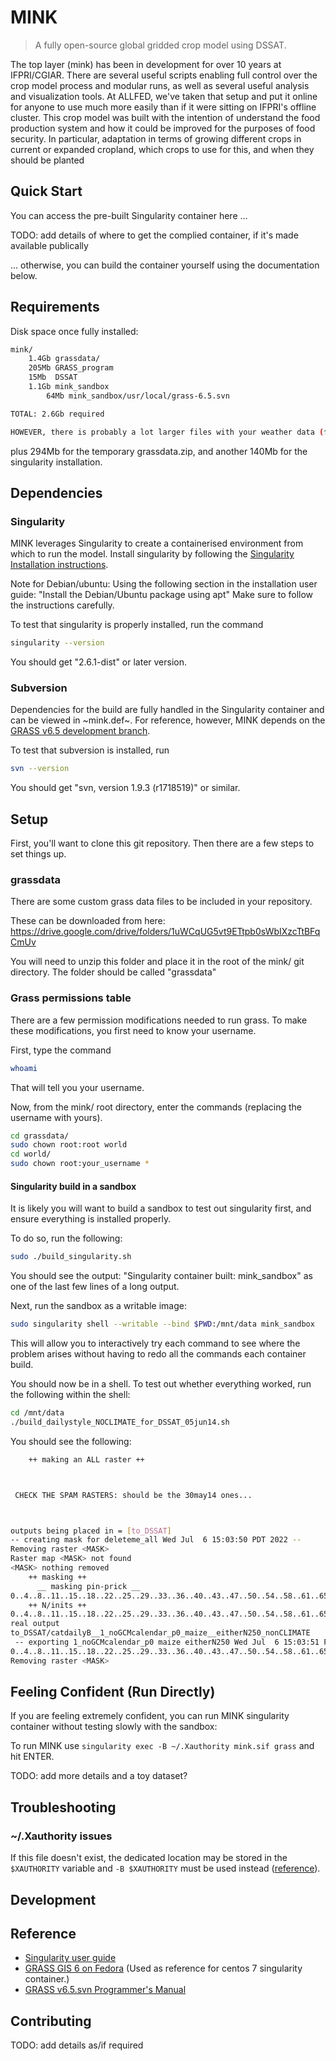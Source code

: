 # MINK

> A fully open-source global gridded crop model using DSSAT.

The top layer (mink) has been in development for over 10 years at IFPRI/CGIAR. There are several useful scripts enabling full control over the crop model process and modular runs, as well as several useful analysis and visualization tools. At ALLFED, we've taken that setup and put it online for anyone to use much more easily than if it were sitting on IFPRI's offline cluster. This crop model was built with the intention of understand the food production system and how it could be improved for the purposes of food security. In particular, adaptation in terms of growing different crops in current or expanded cropland, which crops to use for this, and when they should be planted

## Quick Start

You can access the pre-built Singularity container here ...

TODO: add details of where to get the complied container, if it's made available publically

... otherwise, you can build the container yourself using the documentation below.

## Requirements

Disk space once fully installed:

```bash
mink/
    1.4Gb grassdata/
    205Mb GRASS_program
    15Mb  DSSAT
    1.1Gb mink_sandbox
        64Mb mink_sandbox/usr/local/grass-6.5.svn

TOTAL: 2.6Gb required

HOWEVER, there is probably a lot larger files with your weather data (for example, 13 years at about 2 degrees resolution on a daily basis adds to about 9Gb unzipped).

```
plus 294Mb for the temporary grassdata.zip, and another 140Mb for the singularity installation.


## Dependencies

### Singularity
MINK leverages Singularity to create a containerised environment from which to run the model.
Install singularity by following the [Singularity Installation instructions](https://sylabs.io/guides/3.0/user-guide/installation.html).

Note for Debian/ubuntu:  Using the following section in the installation user guide:
"Install the Debian/Ubuntu package using apt"
Make sure to follow the instructions carefully.

To test that singularity is properly installed, run the command

```bash
singularity --version
```
You should get "2.6.1-dist" or later version.

### Subversion

Dependencies for the build are fully handled in the Singularity container and can be viewed in ~mink.def~. 
For reference, however, MINK depends on the [GRASS v6.5 development branch](https://svn.osgeo.org/grass/grass/branches/develbranch_6/).

To test that subversion is installed, run

```bash
svn --version
```

You should get "svn, version 1.9.3 (r1718519)" or similar.

## Setup 

First, you'll want to clone this git repository. Then there are a few steps to set things up.

### grassdata

There are some custom grass data files to be included in your repository.

These can be downloaded from here:
https://drive.google.com/drive/folders/1uWCqUG5vt9ETtpb0sWbIXzcTtBFqCmUv

You will need to unzip this folder and place it in the root of the mink/ git directory. The folder should be called "grassdata"

### Grass permissions table

There are a few permission modifications needed to run grass.
To make these modifications, you first need to know your username.

First, type the command
```bash
whoami
```
That will tell you your username.

Now, from the mink/ root directory, enter the commands (replacing the username with yours).

```bash
cd grassdata/
sudo chown root:root world
cd world/
sudo chown root:your_username *
```

#### Singularity build in a sandbox

It is likely you will want to build a sandbox to test out singularity first, and ensure everything is installed properly.

To do so, run the following:

```bash
sudo ./build_singularity.sh
```

You should see the output: "Singularity container built: mink_sandbox" as one of the last few lines of a long output.

Next, run the sandbox as a writable image:  

```bash
sudo singularity shell --writable --bind $PWD:/mnt/data mink_sandbox
```

This will allow you to interactively try each command to see where the problem arises without having to redo all the commands each container build. 

You should now be in a shell. To test out whether everything worked, run the following within the shell:

```bash
cd /mnt/data
./build_dailystyle_NOCLIMATE_for_DSSAT_05jun14.sh
```

You should see the following:

```bash
    ++ making an ALL raster ++



 CHECK THE SPAM RASTERS: should be the 30may14 ones... 



outputs being placed in = [to_DSSAT]
-- creating mask for deleteme_all Wed Jul  6 15:03:50 PDT 2022 --
Removing raster <MASK>
Raster map <MASK> not found
<MASK> nothing removed
    ++ masking ++
      __ masking pin-prick __
0..4..8..11..15..18..22..25..29..33..36..40..43..47..50..54..58..61..65..68..72..75..79..83..86..90..93..97..100
    ++ N/inits ++
0..4..8..11..15..18..22..25..29..33..36..40..43..47..50..54..58..61..65..68..72..75..79..83..86..90..93..97..100
real output
to_DSSAT/catdailyB__1_noGCMcalendar_p0_maize__eitherN250_nonCLIMATE
 -- exporting 1_noGCMcalendar_p0 maize eitherN250 Wed Jul  6 15:03:51 PDT 2022 --
0..4..8..11..15..18..22..25..29..33..36..40..43..47..50..54..58..61..65..68..72..75..79..83..86..90..93..97..100
Removing raster <MASK>
```

## Feeling Confident (Run Directly)

If you are feeling extremely confident, you can run MINK singularity container without testing slowly with the sandbox:

To run MINK use `singularity exec -B ~/.Xauthority mink.sif grass` and hit ENTER.

TODO: add more details and a toy dataset?

## Troubleshooting

### ~/.Xauthority issues

If this file doesn't exist, the dedicated location may be stored in the `$XAUTHORITY` variable and `-B $XAUTHORITY` must be used instead ([reference](https://pawseysc.github.io/singularity-containers/42-x11-gnuplot/index.html)).


## Development

## Reference

- [Singularity user guide](https://sylabs.io/guides/3.5/user-guide/index.html)
- [GRASS GIS 6 on Fedora](https://grasswiki.osgeo.org/wiki/Compile_and_Install#GRASS_GIS_6_on_Fedora) (Used as reference for centos 7 singularity container.)
- [GRASS v6.5.svn Programmer's Manual](https://grass.osgeo.org/programming6/index.html) 

## Contributing

TODO: add details as/if required
